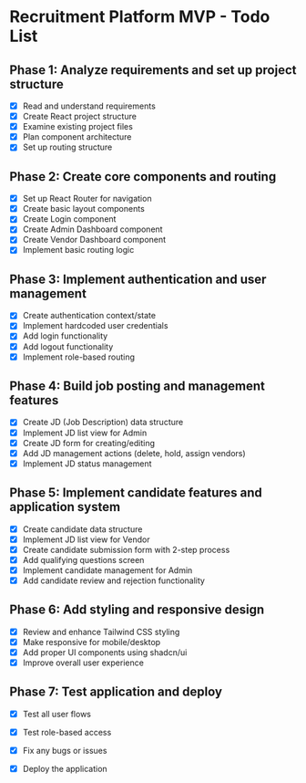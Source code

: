 # Recruitment Platform MVP - Todo List

## Phase 1: Analyze requirements and set up project structure
- [x] Read and understand requirements
- [x] Create React project structure
- [x] Examine existing project files
- [x] Plan component architecture
- [x] Set up routing structure

## Phase 2: Create core components and routing
- [x] Set up React Router for navigation
- [x] Create basic layout components
- [x] Create Login component
- [x] Create Admin Dashboard component
- [x] Create Vendor Dashboard component
- [x] Implement basic routing logic

## Phase 3: Implement authentication and user management
- [x] Create authentication context/state
- [x] Implement hardcoded user credentials
- [x] Add login functionality
- [x] Add logout functionality
- [x] Implement role-based routing

## Phase 4: Build job posting and management features
- [x] Create JD (Job Description) data structure
- [x] Implement JD list view for Admin
- [x] Create JD form for creating/editing
- [x] Add JD management actions (delete, hold, assign vendors)
- [x] Implement JD status management

## Phase 5: Implement candidate features and application system
- [x] Create candidate data structure
- [x] Implement JD list view for Vendor
- [x] Create candidate submission form with 2-step process
- [x] Add qualifying questions screen
- [x] Implement candidate management for Admin
- [x] Add candidate review and rejection functionality

## Phase 6: Add styling and responsive design
- [x] Review and enhance Tailwind CSS styling
- [x] Make responsive for mobile/desktop
- [x] Add proper UI components using shadcn/ui
- [x] Improve overall user experience

## Phase 7: Test application and deploy
- [x] Test all user flows
- [x] Test role-based access
- [x] Fix any bugs or issues
- [x] Deploy the application

